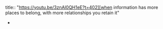 title:: "https://youtu.be/3znAl0QH1eE?t=402][when information has more places to belong, with more relationships you retain it"

-